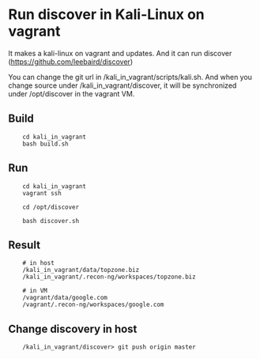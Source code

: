 Run discover in Kali-Linux on vagrant
=====================================

It makes a kali-linux on vagrant and updates. And it can run discover (https://github.com/leebaird/discover)

You can change the git url in /kali_in_vagrant/scripts/kali.sh. And when you change source under /kali_in_vagrant/discover, it will be synchronized under /opt/discover in the vagrant VM.

## Build
```
	cd kali_in_vagrant
	bash build.sh
```

## Run
```
	cd kali_in_vagrant
	vagrant ssh
	
	cd /opt/discover
	
	bash discover.sh
```

## Result
```
	# in host 
	/kali_in_vagrant/data/topzone.biz
	/kali_in_vagrant/.recon-ng/workspaces/topzone.biz
	
	# in VM
	/vagrant/data/google.com
	/vagrant/.recon-ng/workspaces/google.com
```

## Change discovery in host
```
	/kali_in_vagrant/discover> git push origin master
```



